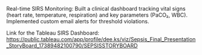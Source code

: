 Real-time SIRS Monitoring: Built a clinical dashboard tracking vital signs (heart rate, temperature, respiration) and key parameters (PaCO₂, WBC). Implemented custom email alerts for threshold violations.

Link for the Tableau SIRS Dashboard:
https://public.tableau.com/app/profile/dee.ks/viz/Sepsis_Final_Presentation_StoryBoard_17389482100790/SEPSISSTORYBOARD
